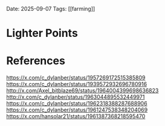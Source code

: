 Date: 2025-09-07
Tags: [[farming]]

# Lighter Points



# References
https://x.com/c_dylanber/status/1957269172515385809
https://x.com/c_dylanber/status/1939572932696780916
http://x.com/Axel_bitblaze69/status/1964004399698636823
http://x.com/c_dylanber/status/1963044895532449971
https://x.com/c_dylanber/status/1962318388287688906
https://x.com/c_dylanber/status/1961247538348204069
https://x.com/hansolar21/status/1961387368218595470